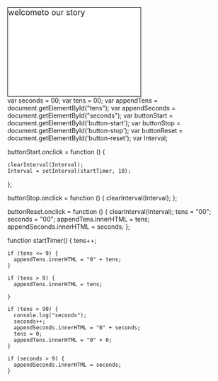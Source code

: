 <div style="background:white url(//www.html.am/images/backgrounds/background-image-2.gif) repeat fixed;border:1px solid black;width:300px;height:200px;font-size:18px;">welcometo our story</div>
<div class="wrapper">
 var seconds = 00;
  var tens = 00;
  var appendTens = document.getElementById("tens");
  var appendSeconds = document.getElementById("seconds");
  var buttonStart = document.getElementById('button-start');
  var buttonStop = document.getElementById('button-stop');
  var buttonReset = document.getElementById('button-reset');
  var Interval;

  buttonStart.onclick = function () {

    clearInterval(Interval);
    Interval = setInterval(startTimer, 10);
  };

  buttonStop.onclick = function () {
    clearInterval(Interval);
  };


  buttonReset.onclick = function () {
    clearInterval(Interval);
    tens = "00";
    seconds = "00";
    appendTens.innerHTML = tens;
    appendSeconds.innerHTML = seconds;
  };



  function startTimer() {
    tens++;

    if (tens <= 9) {
      appendTens.innerHTML = "0" + tens;
    }

    if (tens > 9) {
      appendTens.innerHTML = tens;

    }

    if (tens > 99) {
      console.log("seconds");
      seconds++;
      appendSeconds.innerHTML = "0" + seconds;
      tens = 0;
      appendTens.innerHTML = "0" + 0;
    }

    if (seconds > 9) {
      appendSeconds.innerHTML = seconds;
    }

